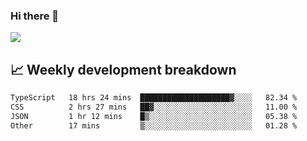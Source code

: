 ### Hi there 👋
<img align="center" src="https://github-readme-stats.vercel.app/api?username=Tumao727&show_icons=true&hide_title=true&theme=dracula" />


## 📈 Weekly development breakdown
<!--START_SECTION:waka-->

```txt
TypeScript   18 hrs 24 mins  ████████████████████▓░░░░   82.34 %
CSS          2 hrs 27 mins   ██▓░░░░░░░░░░░░░░░░░░░░░░   11.00 %
JSON         1 hr 12 mins    █▒░░░░░░░░░░░░░░░░░░░░░░░   05.38 %
Other        17 mins         ▒░░░░░░░░░░░░░░░░░░░░░░░░   01.28 %
```

<!--END_SECTION:waka-->